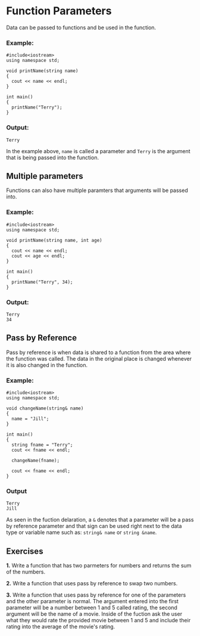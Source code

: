 # Function Parameters

Data can be passed to functions and be used in the function.

### Example:
```
#include<iostream>
using namespace std;

void printName(string name)
{
  cout << name << endl;
}

int main()
{
  printName("Terry");
}
```

### Output:
```
Terry
```

In the example above, ```name``` is called a parameter and ```Terry``` is the argument that is being passed into the function.

## Multiple parameters

Functions can also have multiple paramters that arguments will be passed into.

### Example:
```
#include<iostream>
using namespace std;

void printName(string name, int age)
{
  cout << name << endl;
  cout << age << endl;
}

int main()
{
  printName("Terry", 34);
}
```

### Output:
```
Terry
34
```

## Pass by Reference
Pass by reference is when data is shared to a function from the area where the function was called. The data in the original place is changed whenever it is also changed in the function.

### Example:
```
#include<iostream>
using namespace std;

void changeName(string& name)
{
  name = "Jill";
}

int main()
{
  string fname = "Terry";
  cout << fname << endl;
  
  changeName(fname);
  
  cout << fname << endl;
}
```

### Output
```
Terry
Jill
```

As seen in the fuction delaration, a ```&``` denotes that a parameter will be a pass by reference parameter and that sign can be used right next to the data type or variable name such as: ```string& name``` or ```string &name```.

## Exercises
__1.__ Write a function that has two parmeters for numbers and returns the sum of the numbers.

__2.__ Write a function that uses pass by reference to swap two numbers.

__3.__ Write a function that uses pass by reference for one of the parameters and the other parameter is normal. The argument entered into the first parameter will be a number between 1 and 5 called rating, the second argument will be the name of a movie. Inside of the fuction ask the user what they would rate the provided movie between 1 and 5 and include their rating into the average of the movie's rating.

